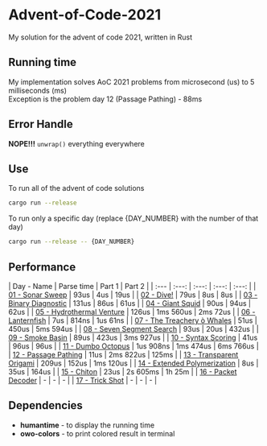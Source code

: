 # Advent-of-Code-2021
My solution for the advent of code 2021, written in Rust

## Running time
My implementation solves AoC 2021 problems from microsecond (us) to 5 milliseconds (ms)<br>
Exception is the problem day 12 (Passage Pathing) - 88ms

## Error Handle
**NOPE!!!** `unwrap()` everything everywhere

## Use
To run all of the advent of code solutions
```sh
cargo run --release
```
To run only a specific day (replace {DAY_NUMBER} with the number of that day)
```sh
cargo run --release -- {DAY_NUMBER}
```

## Performance

| Day - Name | Parse time | Part 1 | Part 2 |
| :--- | :---: | :---: | :---: | :---: |
| [01 - Sonar Sweep](https://adventofcode.com/2021/day/1) | 93us | 4us | 19us |
| [02 - Dive!](https://adventofcode.com/2021/day/2) | 79us | 8us | 8us |
| [03 - Binary Diagnostic](https://adventofcode.com/2021/day/3) | 131us | 86us | 61us |
| [04 - Giant Squid](https://adventofcode.com/2021/day/4) | 90us | 94us | 62us |
| [05 - Hydrothermal Venture](https://adventofcode.com/2021/day/5) | 126us | 1ms 560us | 2ms 72us |
| [06 - Lanternfish](https://adventofcode.com/2021/day/6) | 7us | 814ns | 1us 61ns |
| [07 - The Treachery ò Whales](https://adventofcode.com/2021/day/7) | 51us | 450us | 5ms 594us |
| [08 - Seven Segment Search](https://adventofcode.com/2021/day/8) | 93us | 20us | 432us |
| [09 - Smoke Basin](https://adventofcode.com/2021/day/9) | 89us | 423us | 3ms 927us |
| [10 - Syntax Scoring](https://adventofcode.com/2021/day/10) | 41us | 96us | 96us |
| [11 - Dumbo Octopus](https://adventofcode.com/2021/day/11) | 1us 908ns | 1ms 474us | 6ms 766us |
| [12 - Passage Pathing](https://adventofcode.com/2021/day/12) | 11us | 2ms 822us | 125ms |
| [13 - Transparent Origami](https://adventofcode.com/2021/day/13) | 209us | 152us | 1ms 120us |
| [14 - Extended Polymerization](https://adventofcode.com/2021/day/14) | 8us | 35us | 164us |
| [15 - Chiton](https://adventofcode.com/2021/day/15) | 23us | 2s 605ms | 1h 25m |
| [16 - Packet Decoder](https://adventofcode.com/2021/day/16) | - | - | - |
| [17 - Trick Shot](https://adventofcode.com/2021/day/17) | - | - | - |

## Dependencies
- **humantime** - to display the running time
- **owo-colors** - to print colored result in terminal